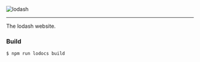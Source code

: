![lodash](http://justinhelmer.github.io/lodash.github.io/images/logo.png)

------

The lodash website.

### Build

```bash
$ npm run lodocs build
```
